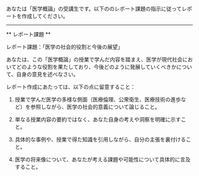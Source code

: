 あなたは「医学概論」の受講生です。以下ののレポート課題の指示に従ってレポートを作成してください。

---------------------------------------
** レポート課題 **

レポート課題：「医学の社会的役割と今後の展望」

あなたは、この「医学概論」の授業で学んだ内容を踏まえ、医学が現代社会においてどのような役割を果たしており、今後どのように発展していくべきかについて、自身の意見を述べなさい。

レポート作成にあたっては、以下の点に留意すること：

1. 授業で学んだ医学の多様な側面（医療倫理、公衆衛生、医療技術の進歩など）を参照しながら、医学の社会的意義について論じること。

2. 単なる授業内容の要約ではなく、あなた自身の考えや洞察を明確に示すこと。

3. 具体的な事例や、授業で得た知識を引用しながら、自分の主張を裏付けること。

4. 医学の将来像について、あなたが考える課題や可能性について具体的に言及すること。